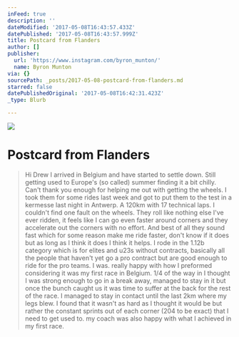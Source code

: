 ```yaml
---
inFeed: true
description: ''
dateModified: '2017-05-08T16:43:57.433Z'
datePublished: '2017-05-08T16:43:57.999Z'
title: Postcard from Flanders
author: []
publisher:
  url: 'https://www.instagram.com/byron_munton/'
  name: Byron Munton
via: {}
sourcePath: _posts/2017-05-08-postcard-from-flanders.md
starred: false
datePublishedOriginal: '2017-05-08T16:42:31.423Z'
_type: Blurb

---
```

![](https://the-grid-user-content.s3-us-west-2.amazonaws.com/901aab07-b409-4483-9c2d-a9bfbf36e378.jpg)

# Postcard from Flanders

> Hi Drew
> I arrived in Belgium and have started to settle down. Still getting used to Europe's (so called) summer finding it a bit chilly. 
> Can't thank you enough for helping me out with getting the wheels. I took them for some rides last week and got to put them to the test in a kermesse last night in Antwerp. A 120km with 17 technical laps. I couldn't find one fault on the wheels. They roll like nothing else I've ever ridden, it feels like I can go even faster around corners and they accelerate out the corners with no effort. And best of all they sound fast which for some reason make me ride faster, don't know if it does but as long as I think it does I think it helps. 
> I rode in the 1.12b category which is for elites and u23s without contracts, basically all the people that haven't yet go a pro contract but are good enough to ride for the pro teams. I was. really happy with how I preformed considering it was my first race in Belgium. 1/4 of the way in I thought I was strong enough to go in a break away, managed to stay in it but once the bunch caught us it was time to suffer at the back for the rest of the race. I managed to stay in contact until the last 2km where my legs blew. I found that it wasn't as hard as I thought it would be but rather the constant sprints out of each corner (204 to be exact) that I need to get used to. my coach was also happy with what I achieved in my first race.
>